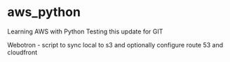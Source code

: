 # aws_python
Learning AWS with Python
Testing this update for GIT

Webotron - script to sync local to s3 and optionally configure route 53 and cloudfront
